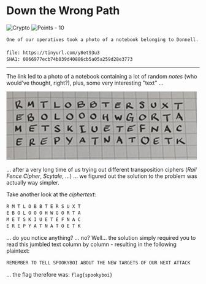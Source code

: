 # Down the Wrong Path

![Crypto](https://img.shields.io/badge/Crypto--e8ff00?style=for-the-badge) ![Points - 10](https://img.shields.io/badge/Points-10-9cf?style=for-the-badge)

```txt
One of our operatives took a photo of a notebook belonging to Donnell.  We think it's a message intended for another member of DEADFACE.  Can you decipher the message and tell us who it's intended for?

file: https://tinyurl.com/y8et93u3
SHA1: 0866977ecb74b039d40886cb5a05a259d28e3773
```

---

The link led to a photo of a notebook containing a lot of random _notes_ (who would've thought, right?), plus, some very interesting "text" ...

![cipher](./cipher.png)

... after a very long time of us trying out different transposition ciphers (_Rail Fence Cipher_, _Scytale_, ...) ... we figured out the solution to the problem was actually way simpler.

Take another look at the _ciphertext_:

```txt
R M T L O B B T E R S U X T
E B O L O O O H W G O R T A
M E T S K I U E T E F N A C
E R E P Y A T N A T O E T K
```

... do you notice anything? ... no? Well... the solution simply required you to read this jumbled text column by column - resulting in the following plaintext:

```txt
REMEMBER TO TELL SPOOKYBOI ABOUT THE NEW TARGETS OF OUR NEXT ATTACK
```

... the flag therefore was: `flag{spookyboi}`
